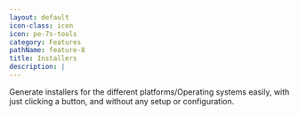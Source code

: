 ```yaml
---
layout: default
icon-class: icon
icon: pe-7s-tools
category: Features
pathName: feature-8
title: Installers
description: |
---
```

  Generate installers for the different platforms/Operating systems easily, with just clicking a button, and without any setup or configuration.
